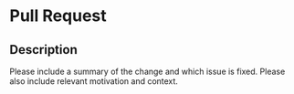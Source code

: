 # Pull Request

## Description

Please include a summary of the change and which issue is fixed. Please also include relevant motivation and context.
